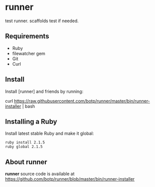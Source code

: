 runner
======

test runner. scaffolds test if needed.



## Requirements
- Ruby
-  filewatcher gem
- Git
- Curl


## Install

Install [runner] and friends by running:

   curl https://raw.githubusercontent.com/botp/runner/master/bin/runner-installer | bash


## Installing a Ruby

Install latest stable Ruby and make it global:

    ruby install 2.1.5
    ruby global 2.1.5



## About runner

**runner** source code is available at <https://github.com/botp/runner/blob/master/bin/runner-installer>

[rbenv]: https://github.com/botp/runner/blob/master/bin/runner-installer
